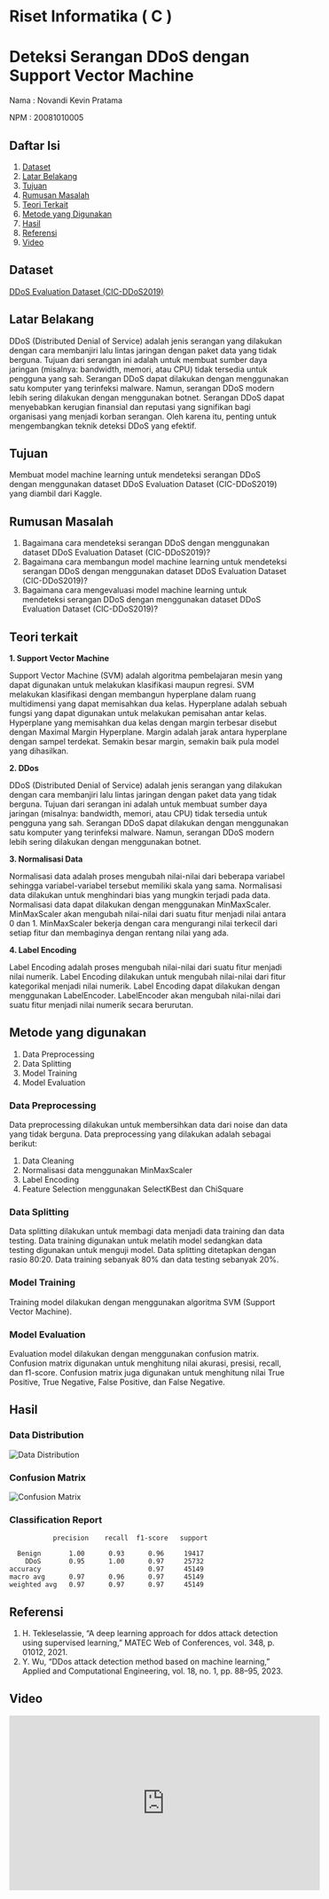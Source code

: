# **Riset Informatika ( C )**

# Deteksi Serangan DDoS dengan Support Vector Machine

Nama : Novandi Kevin Pratama

NPM : 20081010005

## Daftar Isi
1. [Dataset](#dataset)
2. [Latar Belakang](#latar-belakang)
3. [Tujuan](#tujuan)
4. [Rumusan Masalah](#rumusan-masalah)
5. [Teori Terkait](#teori-terkait)
6. [Metode yang Digunakan](#metode-yang-digunakan)
7. [Hasil](#hasil)
8. [Referensi](#referensi)
9. [Video](#video)

## Dataset
<a href="https://www.kaggle.com/datasets/aymenabb/ddos-evaluation-dataset-cic-ddos2019/">DDoS Evaluation Dataset (CIC-DDoS2019)</a>


## Latar Belakang
DDoS (Distributed Denial of Service) adalah jenis serangan yang dilakukan dengan cara membanjiri lalu lintas jaringan dengan paket data yang tidak berguna. Tujuan dari serangan ini adalah untuk membuat sumber daya jaringan (misalnya: bandwidth, memori, atau CPU) tidak tersedia untuk pengguna yang sah. Serangan DDoS dapat dilakukan dengan menggunakan satu komputer yang terinfeksi malware. Namun, serangan DDoS modern lebih sering dilakukan dengan menggunakan botnet. Serangan DDoS dapat menyebabkan kerugian finansial dan reputasi yang signifikan bagi organisasi yang menjadi korban serangan. Oleh karena itu, penting untuk mengembangkan teknik deteksi DDoS yang efektif. 


## Tujuan
Membuat model machine learning untuk mendeteksi serangan DDoS dengan menggunakan dataset DDoS Evaluation Dataset (CIC-DDoS2019) yang diambil dari Kaggle.

## Rumusan Masalah
1. Bagaimana cara mendeteksi serangan DDoS dengan menggunakan dataset DDoS Evaluation Dataset (CIC-DDoS2019)?
2. Bagaimana cara membangun model machine learning untuk mendeteksi serangan DDoS dengan menggunakan dataset DDoS Evaluation Dataset (CIC-DDoS2019)?
3. Bagaimana cara mengevaluasi model machine learning untuk mendeteksi serangan DDoS dengan menggunakan dataset DDoS Evaluation Dataset (CIC-DDoS2019)?

## Teori terkait
**1. Support Vector Machine**

Support Vector Machine (SVM) adalah algoritma pembelajaran mesin yang dapat digunakan untuk melakukan klasifikasi maupun regresi. SVM melakukan klasifikasi dengan membangun hyperplane dalam ruang multidimensi yang dapat memisahkan dua kelas. Hyperplane adalah sebuah fungsi yang dapat digunakan untuk melakukan pemisahan antar kelas. Hyperplane yang memisahkan dua kelas dengan margin terbesar disebut dengan Maximal Margin Hyperplane. Margin adalah jarak antara hyperplane dengan sampel terdekat. Semakin besar margin, semakin baik pula model yang dihasilkan.

**2. DDos**
   
DDoS (Distributed Denial of Service) adalah jenis serangan yang dilakukan dengan cara membanjiri lalu lintas jaringan dengan paket data yang tidak berguna. Tujuan dari serangan ini adalah untuk membuat sumber daya jaringan (misalnya: bandwidth, memori, atau CPU) tidak tersedia untuk pengguna yang sah. Serangan DDoS dapat dilakukan dengan menggunakan satu komputer yang terinfeksi malware. Namun, serangan DDoS modern lebih sering dilakukan dengan menggunakan botnet.

**3. Normalisasi Data** 

Normalisasi data adalah proses mengubah nilai-nilai dari beberapa variabel sehingga variabel-variabel tersebut memiliki skala yang sama. Normalisasi data dilakukan untuk menghindari bias yang mungkin terjadi pada data. Normalisasi data dapat dilakukan dengan menggunakan MinMaxScaler. MinMaxScaler akan mengubah nilai-nilai dari suatu fitur menjadi nilai antara 0 dan 1. MinMaxScaler bekerja dengan cara mengurangi nilai terkecil dari setiap fitur dan membaginya dengan rentang nilai yang ada.

**4. Label Encoding**

Label Encoding adalah proses mengubah nilai-nilai dari suatu fitur menjadi nilai numerik. Label Encoding dilakukan untuk mengubah nilai-nilai dari fitur kategorikal menjadi nilai numerik. Label Encoding dapat dilakukan dengan menggunakan LabelEncoder. LabelEncoder akan mengubah nilai-nilai dari suatu fitur menjadi nilai numerik secara berurutan.


## Metode yang digunakan
1. Data Preprocessing
2. Data Splitting
3. Model Training
4. Model Evaluation

### **Data Preprocessing**
Data preprocessing dilakukan untuk membersihkan data dari noise dan data yang tidak berguna. Data preprocessing yang dilakukan adalah sebagai berikut:
1. Data Cleaning
2. Normalisasi data menggunakan MinMaxScaler
3. Label Encoding
4. Feature Selection menggunakan SelectKBest dan ChiSquare


### **Data Splitting**
Data splitting dilakukan untuk membagi data menjadi data training dan data testing. Data training digunakan untuk melatih model sedangkan data testing digunakan untuk menguji model. Data splitting ditetapkan dengan rasio 80:20. Data training sebanyak 80% dan data testing sebanyak 20%. 

### **Model Training**
Training model dilakukan dengan menggunakan algoritma SVM (Support Vector Machine). 

### **Model Evaluation**
Evaluation model dilakukan dengan menggunakan confusion matrix. Confusion matrix digunakan untuk menghitung nilai akurasi, presisi, recall, dan f1-score. Confusion matrix juga digunakan untuk menghitung nilai True Positive, True Negative, False Positive, dan False Negative.


## Hasil
### Data Distribution
![Data Distribution](images/data_distribution.png)

### Confusion Matrix
![Confusion Matrix](images/confusion_matrix.png)

### Classification Report
               precision    recall  f1-score   support

      Benign       1.00      0.93      0.96     19417
        DDoS       0.95      1.00      0.97     25732
    accuracy                           0.97     45149
    macro avg      0.97      0.96      0.97     45149
    weighted avg   0.97      0.97      0.97     45149


## Referensi

1. H. Tekleselassie, “A deep learning approach for ddos attack detection using supervised learning,” MATEC Web of Conferences, vol. 348, p. 01012, 2021. 
2. Y. Wu, “DDos attack detection method based on machine learning,” Applied and Computational Engineering, vol. 18, no. 1, pp. 88–95, 2023.

## Video

<iframe width="560" height="315" src="https://www.youtube.com/embed/GhG2qG5sRcc?si=4OHX4vzVlhX3C6Te" title="YouTube video player" frameborder="0" allow="accelerometer; autoplay; clipboard-write; encrypted-media; gyroscope; picture-in-picture; web-share" allowfullscreen></iframe>